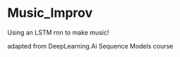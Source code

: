 # Music_Improv
Using an LSTM rnn to make music!

adapted from DeepLearning.Ai Sequence Models course

